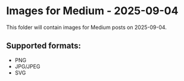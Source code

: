 # Images for Medium - 2025-09-04

This folder will contain images for Medium posts on 2025-09-04.

## Supported formats:
- PNG
- JPG/JPEG
- SVG
